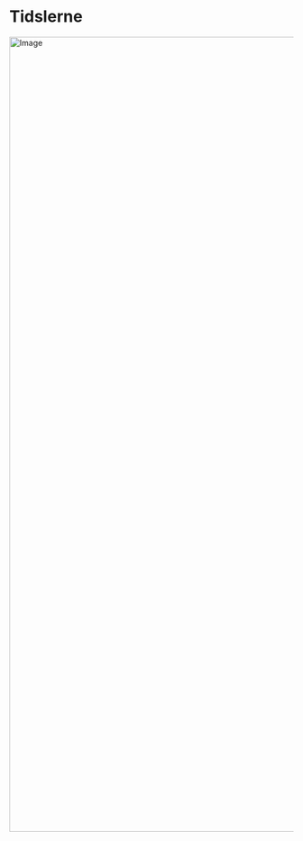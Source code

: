 # Tidslerne

<img width="2229" height="1408" alt="Image" src="https://github.com/user-attachments/assets/2e2a05b4-233b-4fcb-aa50-7d4c368a300a" />
